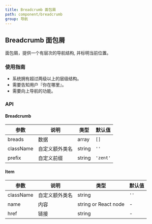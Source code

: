 ```yaml
---
title: Breadcrumb 面包屑
path: component/breadcrumb
group: 导航
---
```


## Breadcrumb 面包屑

面包屑，提供一个有层次的导航结构, 并标明当前位置。

### 使用指南

-   系统拥有超过两级以上的层级结构。
-   需要告知用户『你在哪里』。
-   需要向上导航的功能。

### API

#### Breadcrumb

| 参数    |   说明          | 类型     | 默认值        |
| --------- | ------------- | ------ | ---------- |
| breads      | 数据  | array | `[]`   |
| className | 自定义额外类名  | string | `''`       |
| prefix    | 自定义前缀    | string | `'zent'`   |

#### Item

| 参数        | 说明      | 类型                      | 默认值  |
| --------- | ------- | ----------------------- | ---- |
| className | 自定义额外类名 | string                  | `''` |
| name      | 内容      | string or React node |  -    |
| href      | 链接      | string                  |   -   |
